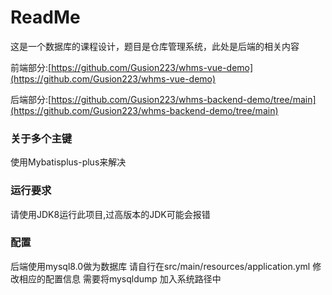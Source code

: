 # ReadMe

这是一个数据库的课程设计，题目是仓库管理系统，此处是后端的相关内容

前端部分:[https://github.com/Gusion223/whms-vue-demo](https://github.com/Gusion223/whms-vue-demo)

后端部分:[https://github.com/Gusion223/whms-backend-demo/tree/main](https://github.com/Gusion223/whms-backend-demo/tree/main)

### 关于多个主键

使用Mybatisplus-plus来解决

### 运行要求

请使用JDK8运行此项目,过高版本的JDK可能会报错

### 配置
后端使用mysql8.0做为数据库
请自行在src/main/resources/application.yml 修改相应的配置信息
需要将mysqldump 加入系统路径中